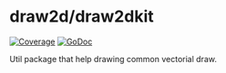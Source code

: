 draw2d/draw2dkit
=================

[![Coverage](http://gocover.io/_badge/github.com/mgeist/draw2d/draw2dkit?0)](http://gocover.io/github.com/mgeist/draw2d/draw2dkit)
[![GoDoc](https://godoc.org/github.com/mgeist/draw2d/draw2dkit?status.svg)](https://godoc.org/github.com/mgeist/draw2d/draw2dkit)

Util package that help drawing common vectorial draw.
